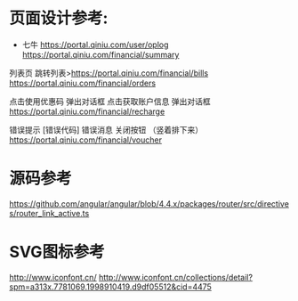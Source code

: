# 页面设计参考:

- 七牛
https://portal.qiniu.com/user/oplog
https://portal.qiniu.com/financial/summary


列表页
跳转列表>https://portal.qiniu.com/financial/bills
https://portal.qiniu.com/financial/orders


点击使用优惠码 弹出对话框
点击获取账户信息 弹出对话框
https://portal.qiniu.com/financial/recharge

错误提示 [错误代码] 错误消息 关闭按钮 （竖着排下来）
https://portal.qiniu.com/financial/voucher



# 源码参考
https://github.com/angular/angular/blob/4.4.x/packages/router/src/directives/router_link_active.ts


# SVG图标参考 
http://www.iconfont.cn/
http://www.iconfont.cn/collections/detail?spm=a313x.7781069.1998910419.d9df05512&cid=4475